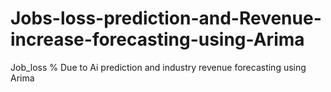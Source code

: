 # Jobs-loss-prediction-and-Revenue-increase-forecasting-using-Arima
Job_loss % Due to Ai prediction and industry revenue forecasting using Arima
